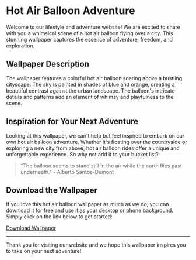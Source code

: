 <!--
Write me markdown content of website with wallpaper:

"A whimsical scene of a hot air balloon flying over a city for a lifestyle or adventure website"

The header of the page should not be copy of the text but rather a real content of the website which is using this wallpaper.

- Feel free to use structure like headings, bullets, numbering, blockquotes, paragraphs, horizontal lines, etc.
- You can use formatting like bold or _italic_
- You can include UTF-8 emojis
- Links should be only #hash anchors (and you can refer to the document itself)
- Do not include images
-->

<!--font:Poppins-->

# Hot Air Balloon Adventure

Welcome to our lifestyle and adventure website! We are excited to share with you a whimsical scene of a hot air balloon flying over a city. This stunning wallpaper captures the essence of adventure, freedom, and exploration.

## Wallpaper Description

The wallpaper features a colorful hot air balloon soaring above a bustling cityscape. The sky is painted in shades of blue and orange, creating a beautiful contrast against the urban landscape. The balloon's intricate details and patterns add an element of whimsy and playfulness to the scene.

## Inspiration for Your Next Adventure

Looking at this wallpaper, we can't help but feel inspired to embark on our own hot air balloon adventure. Whether it's floating over the countryside or exploring a new city from above, hot air balloon rides offer a unique and unforgettable experience. So why not add it to your bucket list?

> "The balloon seems to stand still in the air while the earth flies past underneath." - Alberto Santos-Dumont

## Download the Wallpaper

If you love this hot air balloon wallpaper as much as we do, you can download it for free and use it as your desktop or phone background. Simply click on the link below to get started:

[Download Wallpaper](#)

---

Thank you for visiting our website and we hope this wallpaper inspires you to take on your next adventure!
